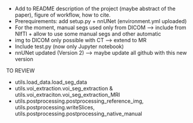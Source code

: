 - Add to README description of the project (maybe abstract of the paper), figure of workflow, how to cite.
- Prerequirements: add setup.py + nnUNet (environment.yml uploaded)
- For the moment, manual segs used only from DICOM --> include from NIfTI + allow to use some manual segs and other automatic
- img to DICOM only possible with CT --> extend to MR
- Include test.py (now only Jupyter notebook)
- nnUNet updated (Version 2) --> maybe update all github with this new version


TO REVIEW
- utils.load_data.load_seg_data
- utils.voi_extraction.voi_seg_extraction & utils.voi_extraciton.voi_seg_extraction_MRI
- utils.postprocessing.postprocessing_reference_img, utils.postprocessing.writeSlices, utils.postprocessing.postprocessing_native_manual
